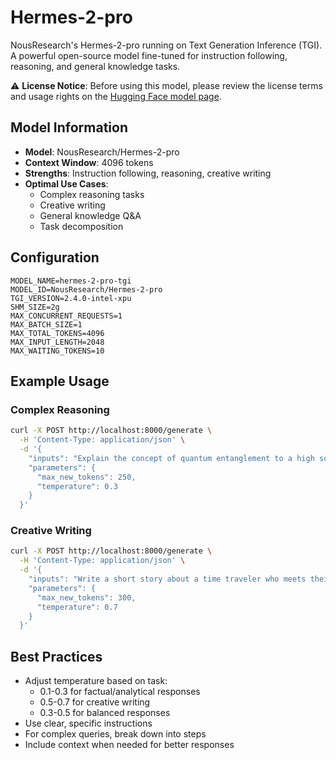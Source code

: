 # Hermes-2-pro

NousResearch's Hermes-2-pro running on Text Generation Inference (TGI). A powerful open-source model fine-tuned for instruction following, reasoning, and general knowledge tasks.

⚠️ **License Notice**: Before using this model, please review the license terms and usage rights on the [Hugging Face model page](https://huggingface.co/NousResearch/Hermes-2-pro).

## Model Information

- **Model**: NousResearch/Hermes-2-pro
- **Context Window**: 4096 tokens
- **Strengths**: Instruction following, reasoning, creative writing
- **Optimal Use Cases**: 
  - Complex reasoning tasks
  - Creative writing
  - General knowledge Q&A
  - Task decomposition

## Configuration

```env
MODEL_NAME=hermes-2-pro-tgi
MODEL_ID=NousResearch/Hermes-2-pro
TGI_VERSION=2.4.0-intel-xpu
SHM_SIZE=2g
MAX_CONCURRENT_REQUESTS=1
MAX_BATCH_SIZE=1
MAX_TOTAL_TOKENS=4096
MAX_INPUT_LENGTH=2048
MAX_WAITING_TOKENS=10
```

## Example Usage

### Complex Reasoning
```bash
curl -X POST http://localhost:8000/generate \
  -H 'Content-Type: application/json' \
  -d '{
    "inputs": "Explain the concept of quantum entanglement to a high school student. Break it down into simple terms:",
    "parameters": {
      "max_new_tokens": 250,
      "temperature": 0.3
    }
  }'
```

### Creative Writing
```bash
curl -X POST http://localhost:8000/generate \
  -H 'Content-Type: application/json' \
  -d '{
    "inputs": "Write a short story about a time traveler who meets their younger self. Focus on the emotional impact:",
    "parameters": {
      "max_new_tokens": 300,
      "temperature": 0.7
    }
  }'
```

## Best Practices

- Adjust temperature based on task:
  - 0.1-0.3 for factual/analytical responses
  - 0.5-0.7 for creative writing
  - 0.3-0.5 for balanced responses
- Use clear, specific instructions
- For complex queries, break down into steps
- Include context when needed for better responses 